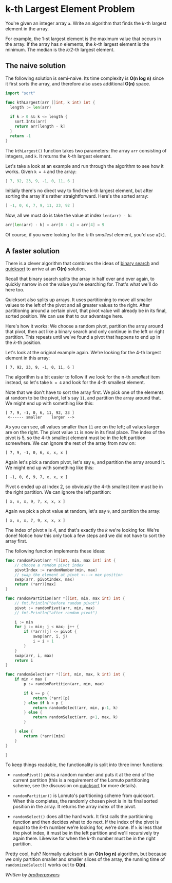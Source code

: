 # k-th Largest Element Problem

You're given an integer array `a`. Write an algorithm that finds the *k*-th largest element in the array.

For example, the 1-st largest element is the maximum value that occurs in the array. If the array has *n* elements, the *k*-th largest element is the minimum. The median is the *k/2*-th largest element.

## The naive solution

The following solution is semi-naive. Its time complexity is **O(n log n)** since it first sorts the array, and therefore also uses additional **O(n)** space.

```go
import "sort"

func kthLargest(arr []int, k int) int {
  length := len(arr)
  
  if k > 0 && k <= length {
    sort.Ints(arr)
    return arr[length - k]
  }
  return -1
}
```

The `kthLargest()` function takes two parameters: the array `arr` consisting of integers, and `k`. It returns the *k*-th largest element.

Let's take a look at an example and run through the algorithm to see how it works. Given `k = 4` and the array:

```go
[ 7, 92, 23, 9, -1, 0, 11, 6 ]
```

Initially there's no direct way to find the k-th largest element, but after sorting the array it's rather straightforward. Here's the sorted array:

```go
[ -1, 0, 6, 7, 9, 11, 23, 92 ]
```

Now, all we must do is take the value at index `len(arr) - k`:

```go
arr[len(arr) - k] = arr[8 - 4] = arr[4] = 9
```

Of course, if you were looking for the k-th *smallest* element, you'd use `a[k]`.

## A faster solution

There is a clever algorithm that combines the ideas of [binary search](../Binary%20Search/) and [quicksort](../Quicksort/) to arrive at an **O(n)** solution.

Recall that binary search splits the array in half over and over again, to quickly narrow in on the value you're searching for. That's what we'll do here too.

Quicksort also splits up arrays. It uses partitioning to move all smaller values to the left of the pivot and all greater values to the right. After partitioning around a certain pivot, that pivot value will already be in its final, sorted position. We can use that to our advantage here.

Here's how it works: We choose a random pivot, partition the array around that pivot, then act like a binary search and only continue in the left or right partition. This repeats until we've found a pivot that happens to end up in the *k*-th position.

Let's look at the original example again. We're looking for the 4-th largest element in this array:

	[ 7, 92, 23, 9, -1, 0, 11, 6 ]

The algorithm is a bit easier to follow if we look for the n-th *smallest* item instead, so let's take `k = 4` and look for the 4-th smallest element.

Note that we don't have to sort the array first. We pick one of the elements at random to be the pivot, let's say `11`, and partition the array around that. We might end up with something like this:

	[ 7, 9, -1, 0, 6, 11, 92, 23 ]
	 <------ smaller    larger -->

As you can see, all values smaller than `11` are on the left; all values larger are on the right. The pivot value `11` is now in its final place. The index of the pivot is 5, so the 4-th smallest element must be in the left partition somewhere. We can ignore the rest of the array from now on:

	[ 7, 9, -1, 0, 6, x, x, x ]

Again let's pick a random pivot, let's say `6`, and partition the array around it. We might end up with something like this:

	[ -1, 0, 6, 9, 7, x, x, x ]

Pivot `6` ended up at index 2, so obviously the 4-th smallest item must be in the right partition. We can ignore the left partition:

	[ x, x, x, 9, 7, x, x, x ]

Again we pick a pivot value at random, let's say `9`, and partition the array:

	[ x, x, x, 7, 9, x, x, x ]

The index of pivot `9` is 4, and that's exactly the *k* we're looking for. We're done! Notice how this only took a few steps and we did not have to sort the array first.

The following function implements these ideas:

```go
func randomPivot(arr *[]int, min, max int) int {
	// choose a random pivot index
	pivotIndex := randomNumber(min, max)
	// swap the element at pivot <---> max position
	swap(arr, pivotIndex, max)
	return (*arr)[max]
}

func randomPartition(arr *[]int, min, max int) int {
	// fmt.Println("before random pivot")
	pivot := randomPivot(arr, min, max)
	// fmt.Println("after random pivot")

	i := min
	for j := min; j < max; j++ {
		if (*arr)[j] <= pivot {
			swap(arr, i, j)
			i = i + 1
		}
	}
	swap(arr, i, max)
	return i
}

func randomSelect(arr *[]int, min, max, k int) int {
	if min < max {
		p := randomPartition(arr, min, max)

		if k == p {
			return (*arr)[p]
		} else if k < p {
			return randomSelect(arr, min, p-1, k)
		} else {
			return randomSelect(arr, p+1, max, k)
		}

	} else {
		return (*arr)[min]
	}
}

}
```

To keep things readable, the functionality is split into three inner functions:

- `randomPivot()` picks a random number and puts it at the end of the current partition (this is a requirement of the Lomuto partitioning scheme, see the discussion on [quicksort](../Quicksort/) for more details).

- `randomPartition()` is Lomuto's partitioning scheme from quicksort. When this completes, the randomly chosen pivot is in its final sorted position in the array. It returns the array index of the pivot.

- `randomSelect()` does all the hard work. It first calls the partitioning function and then decides what to do next. If the index of the pivot is equal to the *k*-th number we're looking for, we're done. If `k` is less than the pivot index, it must be in the left partition and we'll recursively try again there. Likewise for when the *k*-th number must be in the right partition.

Pretty cool, huh? Normally quicksort is an **O(n log n)** algorithm, but because we only partition smaller and smaller slices of the array, the running time of `randomizedSelect()` works out to **O(n)**.


*Written by [brotherpowers](https://www.brotherpowers.com/)*